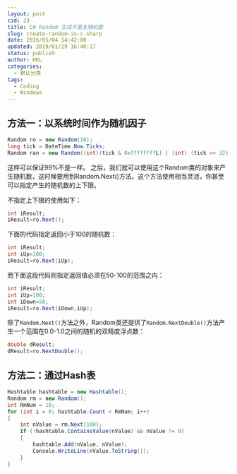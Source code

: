 ```yaml
---
layout: post
cid: 23
title: C# Random 生成不重复随机数
slug: create-random-in-c-sharp
date: 2016/05/04 14:42:00
updated: 2019/01/29 16:40:17
status: publish
author: HKL
categories: 
  - 默认分类
tags: 
  - Coding
  - Windows
---
```



## 方法一：以系统时间作为随机因子

```csharp
Random ro = new Random(10);
long tick = DateTime.Now.Ticks;
Random ran = new Random((int)(tick & 0xffffffffL) | (int) (tick >> 32));
```

这样可以保证99%不是一样。
之后，我们就可以使用这个Random类的对象来产生随机数，这时候要用到Random.Next()方法。这个方法使用相当灵活，你甚至可以指定产生的随机数的上下限。

不指定上下限的使用如下：
```csharp
int iResult;
iResult=ro.Next();
```

<!--more-->

下面的代码指定返回小于100的随机数：
```csharp
int iResult;
int iUp=100;
iResult=ro.Next(iUp);
```

而下面这段代码则指定返回值必须在50-100的范围之内：
```csharp
int iResult;
int iUp=100;
int iDown=50;
iResult=ro.Next(iDown,iUp);
```

除了`Random.Next()`方法之外，Random类还提供了`Random.NextDouble()`方法产生一个范围在0.0-1.0之间的随机的双精度浮点数：
```csharp
double dResult;
dResult=ro.NextDouble();
```

## 方法二：通过Hash表
```csharp
Hashtable hashtable = new Hashtable();
Random rm = new Random();
int RmNum = 10;
for (int i = 0; hashtable.Count < RmNum; i++)
{
	int nValue = rm.Next(100);
	if (!hashtable.ContainsValue(nValue) && nValue != 0)
	{
		hashtable.Add(nValue, nValue);
		Console.WriteLine(nValue.ToString());
	}
}
```